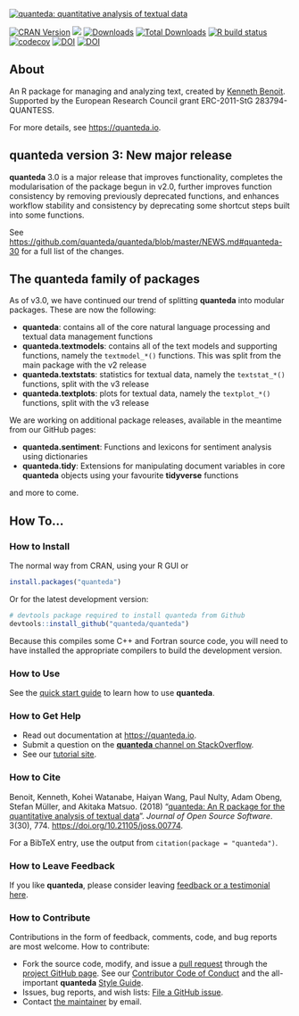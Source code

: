 
[![quanteda: quantitative analysis of textual
data](https://cdn.rawgit.com/quanteda/quanteda/master/images/quanteda_logo.svg)](http://quanteda.io)

<!-- badges: start -->

[![CRAN
Version](https://www.r-pkg.org/badges/version/quanteda)](https://CRAN.R-project.org/package=quanteda)
[![](https://img.shields.io/badge/devel%20version-3.2.0-royalblue.svg)](https://github.com/quanteda/quanteda)
[![Downloads](https://cranlogs.r-pkg.org/badges/quanteda)](https://CRAN.R-project.org/package=quanteda)
[![Total
Downloads](https://cranlogs.r-pkg.org/badges/grand-total/quanteda?color=orange)](https://CRAN.R-project.org/package=quanteda)
[![R build
status](https://github.com/quanteda/quanteda/workflows/R-CMD-check/badge.svg)](https://github.com/quanteda/quanteda/actions)
[![codecov](https://codecov.io/gh/quanteda/quanteda/branch/master/graph/badge.svg)](https://app.codecov.io/gh/quanteda/quanteda)
[![DOI](https://zenodo.org/badge/5424649.svg)](https://zenodo.org/badge/latestdoi/5424649)
[![DOI](http://joss.theoj.org/papers/10.21105/joss.00774/status.svg)](https://doi.org/10.21105/joss.00774)
<!-- badges: end -->

## About

An R package for managing and analyzing text, created by [Kenneth
Benoit](https://kenbenoit.net). Supported by the European Research
Council grant ERC-2011-StG 283794-QUANTESS.

For more details, see <https://quanteda.io>.

## **quanteda** version 3: New major release

**quanteda** 3.0 is a major release that improves functionality,
completes the modularisation of the package begun in v2.0, further
improves function consistency by removing previously deprecated
functions, and enhances workflow stability and consistency by
deprecating some shortcut steps built into some functions.

See
<https://github.com/quanteda/quanteda/blob/master/NEWS.md#quanteda-30>
for a full list of the changes.

## The **quanteda** family of packages

As of v3.0, we have continued our trend of splitting **quanteda** into
modular packages. These are now the following:

-   **quanteda**: contains all of the core natural language processing
    and textual data management functions
-   **quanteda.textmodels**: contains all of the text models and
    supporting functions, namely the `textmodel_*()` functions. This was
    split from the main package with the v2 release
-   **quanteda.textstats**: statistics for textual data, namely the
    `textstat_*()` functions, split with the v3 release
-   **quanteda.textplots**: plots for textual data, namely the
    `textplot_*()` functions, split with the v3 release

We are working on additional package releases, available in the meantime
from our GitHub pages:

-   **quanteda.sentiment**: Functions and lexicons for sentiment
    analysis using dictionaries
-   **quanteda.tidy**: Extensions for manipulating document variables in
    core **quanteda** objects using your favourite **tidyverse**
    functions

and more to come.

## How To…

### How to Install

The normal way from CRAN, using your R GUI or

``` r
install.packages("quanteda") 
```

Or for the latest development version:

``` r
# devtools package required to install quanteda from Github 
devtools::install_github("quanteda/quanteda") 
```

Because this compiles some C++ and Fortran source code, you will need to
have installed the appropriate compilers to build the development
version.

### How to Use

See the [quick start
guide](https://quanteda.io/articles/pkgdown/quickstart.html) to learn
how to use **quanteda**.

### How to Get Help

-   Read out documentation at <https://quanteda.io>.
-   Submit a question on the [**quanteda** channel on
    StackOverflow](https://stackoverflow.com/questions/tagged/quanteda).
-   See our [tutorial site](https://tutorials.quanteda.io/).

### How to Cite

Benoit, Kenneth, Kohei Watanabe, Haiyan Wang, Paul Nulty, Adam Obeng,
Stefan Müller, and Akitaka Matsuo. (2018) “[quanteda: An R package for
the quantitative analysis of textual
data](https://www.theoj.org/joss-papers/joss.00774/10.21105.joss.00774.pdf)”.
*Journal of Open Source Software*. 3(30), 774.
<https://doi.org/10.21105/joss.00774>.

For a BibTeX entry, use the output from
`citation(package = "quanteda")`.

### How to Leave Feedback

If you like **quanteda**, please consider leaving [feedback or a
testimonial here](https://github.com/quanteda/quanteda/issues/461).

### How to Contribute

Contributions in the form of feedback, comments, code, and bug reports
are most welcome. How to contribute:

-   Fork the source code, modify, and issue a [pull
    request](https://help.github.com/articles/creating-a-pull-request-from-a-fork/)
    through the [project GitHub
    page](https://github.com/quanteda/quanteda). See our [Contributor
    Code of
    Conduct](https://github.com/quanteda/quanteda/blob/master/CONDUCT.md)
    and the all-important **quanteda** [Style
    Guide](https://github.com/quanteda/quanteda/wiki/Style-guide).
-   Issues, bug reports, and wish lists: [File a GitHub
    issue](https://github.com/quanteda/quanteda/issues).
-   Contact [the maintainer](mailto:kbenoit@lse.ac.uk) by email.
